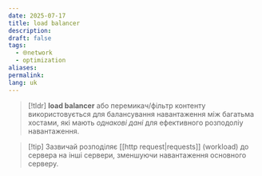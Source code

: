 ```yaml
---
date: 2025-07-17
title: load balancer
description: 
draft: false
tags:
  - 🌐network
  - optimization
aliases: 
permalink: 
lang: uk
---
```


> [!tldr]
> **load balancer** або перемикач/фільтр контенту використовується для балансування навантаження між багатьма хостами, які мають *однакові дані* для ефективного розподоліу навантаження.


> [!tip] Зазвичай розподіляє [[http request|requests]] (workload) до сервера на інші сервери, зменшуючи навантаження основного серверу.

